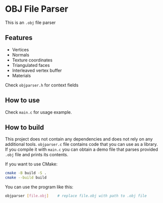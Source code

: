 # OBJ File Parser

This is an `.obj` file parser

## Features

- Vertices
- Normals
- Texture coordinates
- Triangulated faces
- Interleaved vertex buffer
- Materials

Check `objparser.h` for context fields

## How to use

Check `main.c` for usage example.

## How to build

This project does not contain any dependencies and does not rely on any additional tools. `objparser.c` file contains code that you can use as a library. If you compile it with `main.c` you can obtain a demo file that parses provided `.obj` file and prints its contents.

If you want to use CMake:

```bash
cmake -B build -S .
cmake --build build
```

You can use the program like this:

```bash
objparser [file.obj]    # replace file.obj with path to .obj file
```